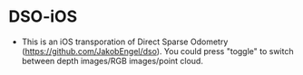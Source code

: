 # DSO-iOS
- This is an iOS transporation of Direct Sparse Odometry (https://github.com/JakobEngel/dso). You could press "toggle" to switch between depth images/RGB images/point cloud.
